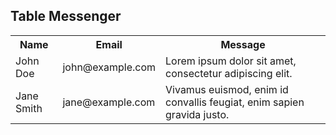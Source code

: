 <!DOCTYPE html>
<html>
<head>
<title>Table Messenger</title>
<style>
table {
 width: 100%;
 border-collapse: collapse;
}

table, th, td {
 border: 1px solid black;
 padding: 5px;
 text-align: left;
}

th {
 background-color: #f2f2f2;
}
</style>
</head>
<body>

<h2>Table Messenger</h2>

<table>
 <tr>
    <th>Name</th>
    <th>Email</th>
    <th>Message</th>
 </tr>
 <tr>
    <td>John Doe</td>
    <td>john@example.com</td>
    <td>Lorem ipsum dolor sit amet, consectetur adipiscing elit.</td>
 </tr>
 <tr>
    <td>Jane Smith</td>
    <td>jane@example.com</td>
    <td>Vivamus euismod, enim id convallis feugiat, enim sapien gravida justo.</td>
 </tr>
</table>

</body>
</html>
